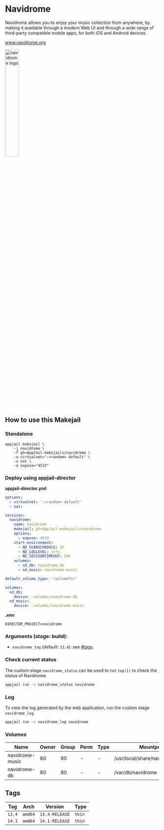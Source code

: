 # Navidrome

Navidrome allows you to enjoy your music collection from anywhere, by making it available through a modern Web UI and through a wide range of third-party compatible mobile apps, for both iOS and Android devices.

www.navidrome.org

<img src="https://static-00.iconduck.com/assets.00/navidrome-icon-512x512-d71g7c3m.png" alt="navidrome logo" width="30%" height="auto">

## How to use this Makejail

### Standalone

```
appjail makejail \
	-j navidrome \
	-f gh+AppJail-makejails/navidrome \
	-o virtualnet=":<random> default" \
	-o nat \
	-o expose="4533"
```

### Deploy using appjail-director

**appjail-director.yml**:

```yaml
options:
  - virtualnet: ':<random> default'
  - nat:

services:
  navidrome:
    name: navidrome
    makejail: gh+AppJail-makejails/navidrome
    options:
      - expose: 4533
    start-environment:
      - ND_SCANSCHEDULE: 1h
      - ND_LOGLEVEL: info
      - ND_SESSIONTIMEOUT: 24h
    volumes:
      - nd_db: navidrome-db
      - nd_music: navidrome-music

default_volume_type: '<volumefs>'

volumes:
  nd_db:
    device: .volumes/navidrome-db
  nd_music:
    device: .volumes/navidrome-music
```

**.env**:

```
DIRECTOR_PROJECT=navidrome
```

### Arguments (stage: build):

* `navidrome_tag` (default: `13.4`): see [#tags](#tags).

### Check current status

The custom stage `navidrome_status` can be used to run `top(1)` to check the status of Navidrome.

```sh
appjail run -s navidrome_status navidrome
```

### Log

To view the log generated by the web application, run the custom stage `navidrome_log`.

```sh
appjail run -s navidrome_log navidrome
```

### Volumes

| Name            | Owner | Group | Perm | Type | Mountpoint                       |
| --------------- | ----- | ----- | ---- | ---- | -------------------------------- |
| navidrome-music | 80    | 80    |  -   |  -   | /usr/local/share/navidrome/music |
| navidrome-db    | 80    | 80    |  -   |  -   | /var/db/navidrome                |

## Tags

| Tag    | Arch    | Version        | Type   |
| ------ | ------- | -------------- | ------ |
| `13.4` | `amd64` | `13.4-RELEASE` | `thin` |
| `14.1` | `amd64` | `14.1-RELEASE` | `thin` |
